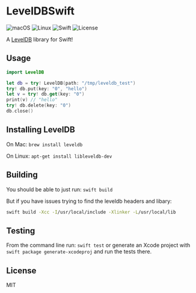 LevelDBSwift
============
![macOS](https://img.shields.io/badge/os-macOS-green.svg)
![Linux](https://img.shields.io/badge/os-Linux-green.svg)
![Swift](https://img.shields.io/badge/swift-3.0-orange.svg)
![License](https://img.shields.io/badge/license-MIT-blue.svg)

A [LevelDB](https://github.com/google/leveldb) library for Swift!

## Usage
```swift
import LevelDB

let db = try! LevelDB(path: "/tmp/leveldb_test")
try! db.put(key: "0", "hello")
let v = try! db.get(key: "0")
print(v) // "hello"
try! db.delete(key: "0")
db.close()
```

## Installing LevelDB
On Mac: `brew install leveldb`

On Linux: `apt-get install libleveldb-dev`

## Building
You should be able to just run: `swift build`

But if you have issues trying to find the leveldb headers and libary:

```bash
swift build -Xcc -I/usr/local/include -Xlinker -L/usr/local/lib
```

## Testing
From the command line run: `swift test` or generate an Xcode project with `swift package generate-xcodeproj` and run the tests there.

## License
MIT